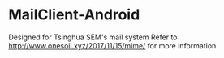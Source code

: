 # MailClient-Android
Designed for Tsinghua SEM's mail system
Refer to http://www.onesoil.xyz/2017/11/15/mime/ for more information
